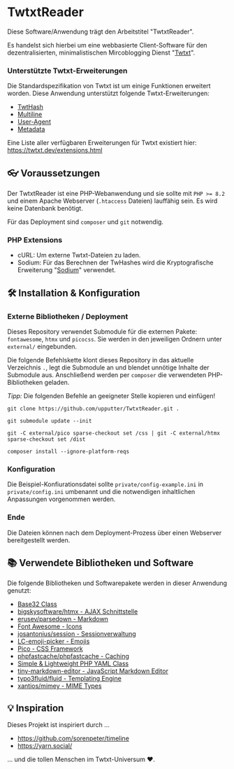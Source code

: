 # TwtxtReader

Diese Software/Anwendung trägt den Arbeitstitel "TwtxtReader".

Es handelst sich hierbei um eine webbasierte Client-Software für den dezentralisierten, minimalistischen Mircoblogging Dienst "[Twtxt](https://twtxt.readthedocs.io/)".

### Unterstützte Twtxt-Erweiterungen
Die Standardspezifikation von Twtxt ist um einige Funktionen erweitert worden. Diese Anwendung unterstützt folgende Twtxt-Erweiterungen:

- [TwtHash](https://twtxt.dev/exts/twt-hash.html)
- [Multiline](https://twtxt.dev/exts/multiline.html)
- [User-Agent](https://twtxt.dev/exts/multiuser-user-agent.html)
- [Metadata](https://twtxt.dev/exts/metadata.html)

Eine Liste aller verfügbaren Erweiterungen für Twtxt existiert hier: https://twtxt.dev/extensions.html

## 👓 Voraussetzungen
Der TwtxtReader ist eine PHP-Webanwendung und sie sollte mit `PHP >= 8.2` und einem Apache Webserver (`.htaccess` Dateien) lauffähig sein. Es wird keine Datenbank benötigt.

Für das Deployment sind `composer` und `git` notwendig.

### PHP Extensions
- cURL: Um externe Twtxt-Dateien zu laden.
- Sodium: Für das Berechnen der TwHashes wird die Kryptografische Erweiterung "[Sodium](https://www.php.net/manual/de/book.sodium.php)" verwendet.

## 🛠 Installation & Konfiguration

### Externe Bibliotheken / Deployment

Dieses Repository verwendet Submodule für die externen Pakete: `fontawesome`, `htmx` und `picocss`.
Sie werden in den jeweiligen Ordnern unter `external/` eingebunden.

Die folgende Befehlskette klont dieses Repository in das aktuelle Verzeichnis `.`, legt die Submodule an und blendet unnötige Inhalte der Submodule aus. Anschließend werden per `composer` die verwendeten PHP-Bibliotheken geladen.

*Tipp:* Die folgenden Befehle an geeigneter Stelle kopieren und einfügen!

```shell
git clone https://github.com/upputter/TwtxtReader.git .
```
```shell
git submodule update --init
```
```shell
git -C external/pico sparse-checkout set /css | git -C external/htmx sparse-checkout set /dist
```
```shell
composer install --ignore-platform-reqs
```

### Konfiguration
Die Beispiel-Konfiurationsdatei sollte `private/config-example.ini` in  `private/config.ini` umbenannt und die notwendigen inhaltlichen Anpassungen vorgenommen werden.

### Ende
Die Dateien können nach dem Deployment-Prozess über einen Webserver bereitgestellt werden.


## 📚 Verwendete Bibliotheken und Software
Die folgende Bibliotheken und Softwarepakete werden in dieser Anwendung genutzt:

- [Base32 Class](https://github.com/bbars/utils/blob/master/php-base32-encode-decode/Base32.php)
- [bigskysoftware/htmx  - AJAX Schnittstelle](https://github.com/bigskysoftware/htmx)
- [erusev/parsedown - Markdown](https://github.com/erusev/parsedown)
- [Font Awesome - Icons](https://fontawesome.com)
- [josantonius/session - Sessionverwaltung](https://github.com/josantonius/php-session)
- [LC-emoji-picker - Emojis](https://github.com/LCweb-ita/LC-emoji-picker/)
- [Pico - CSS Framework](https://picocss.com/)
- [phpfastcache/phpfastcache - Caching](https://github.com/PHPSocialNetwork/phpfastcache)
- [Simple & Lightweight PHP YAML Class](https://github.com/eriknyk/Yaml)
- [tiny-markdown-editor - JavaScript Markdown Editor](https://github.com/jefago/tiny-markdown-editor)
- [typo3fluid/fluid - Templating Engine](https://github.com/TYPO3/Fluid)
- [xantios/mimey - MIME Types](https://github.com/Xantios/mimey)

## 💡 Inspiration

Dieses Projekt ist inspiriert durch ...

 * https://github.com/sorenpeter/timeline
 * https://yarn.social/

... und die tollen Menschen im Twtxt-Universum ♥.
